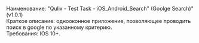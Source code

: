   Наименование: "Qulix - Test Task - iOS_Android_Search" (Goolge Search)"(v1.0.1) \
  Краткое описание: однооконное приложение, позволяющее проводить поиск в google по указанному критерию. \
  Требования: IOS 10+.
